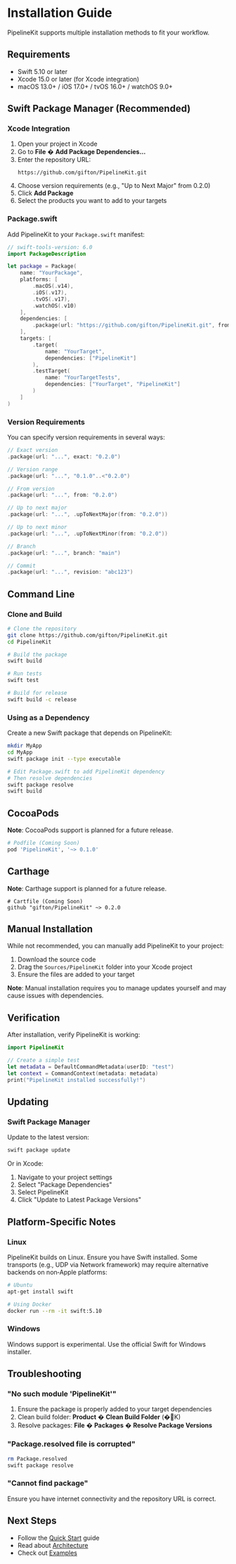 # Installation Guide

PipelineKit supports multiple installation methods to fit your workflow.

## Requirements

- Swift 5.10 or later
- Xcode 15.0 or later (for Xcode integration)
- macOS 13.0+ / iOS 17.0+ / tvOS 16.0+ / watchOS 9.0+

## Swift Package Manager (Recommended)

### Xcode Integration

1. Open your project in Xcode
2. Go to **File** � **Add Package Dependencies...**
3. Enter the repository URL:
   ```
   https://github.com/gifton/PipelineKit.git
   ```
4. Choose version requirements (e.g., "Up to Next Major" from 0.2.0)
5. Click **Add Package**
6. Select the products you want to add to your targets

### Package.swift

Add PipelineKit to your `Package.swift` manifest:

```swift
// swift-tools-version: 6.0
import PackageDescription

let package = Package(
    name: "YourPackage",
    platforms: [
        .macOS(.v14),
        .iOS(.v17),
        .tvOS(.v17),
        .watchOS(.v10)
    ],
    dependencies: [
        .package(url: "https://github.com/gifton/PipelineKit.git", from: "0.2.0")
    ],
    targets: [
        .target(
            name: "YourTarget",
            dependencies: ["PipelineKit"]
        ),
        .testTarget(
            name: "YourTargetTests",
            dependencies: ["YourTarget", "PipelineKit"]
        )
    ]
)
```

### Version Requirements

You can specify version requirements in several ways:

```swift
// Exact version
.package(url: "...", exact: "0.2.0")

// Version range
.package(url: "...", "0.1.0"..<"0.2.0")

// From version
.package(url: "...", from: "0.2.0")

// Up to next major
.package(url: "...", .upToNextMajor(from: "0.2.0"))

// Up to next minor
.package(url: "...", .upToNextMinor(from: "0.2.0"))

// Branch
.package(url: "...", branch: "main")

// Commit
.package(url: "...", revision: "abc123")
```

## Command Line

### Clone and Build

```bash
# Clone the repository
git clone https://github.com/gifton/PipelineKit.git
cd PipelineKit

# Build the package
swift build

# Run tests
swift test

# Build for release
swift build -c release
```

### Using as a Dependency

Create a new Swift package that depends on PipelineKit:

```bash
mkdir MyApp
cd MyApp
swift package init --type executable

# Edit Package.swift to add PipelineKit dependency
# Then resolve dependencies
swift package resolve
swift build
```

## CocoaPods

**Note**: CocoaPods support is planned for a future release.

```ruby
# Podfile (Coming Soon)
pod 'PipelineKit', '~> 0.1.0'
```

## Carthage

**Note**: Carthage support is planned for a future release.

```
# Cartfile (Coming Soon)
github "gifton/PipelineKit" ~> 0.2.0
```

## Manual Installation

While not recommended, you can manually add PipelineKit to your project:

1. Download the source code
2. Drag the `Sources/PipelineKit` folder into your Xcode project
3. Ensure the files are added to your target

**Note**: Manual installation requires you to manage updates yourself and may cause issues with dependencies.

## Verification

After installation, verify PipelineKit is working:

```swift
import PipelineKit

// Create a simple test
let metadata = DefaultCommandMetadata(userID: "test")
let context = CommandContext(metadata: metadata)
print("PipelineKit installed successfully!")
```

## Updating

### Swift Package Manager

Update to the latest version:

```bash
swift package update
```

Or in Xcode:
1. Navigate to your project settings
2. Select "Package Dependencies"
3. Select PipelineKit
4. Click "Update to Latest Package Versions"

## Platform-Specific Notes

### Linux

PipelineKit builds on Linux. Ensure you have Swift installed. Some transports (e.g., UDP via Network framework) may require alternative backends on non‑Apple platforms:

```bash
# Ubuntu
apt-get install swift

# Using Docker
docker run --rm -it swift:5.10
```

### Windows

Windows support is experimental. Use the official Swift for Windows installer.

## Troubleshooting

### "No such module 'PipelineKit'"

1. Ensure the package is properly added to your target dependencies
2. Clean build folder: **Product** � **Clean Build Folder** (�K)
3. Resolve packages: **File** � **Packages** � **Resolve Package Versions**

### "Package.resolved file is corrupted"

```bash
rm Package.resolved
swift package resolve
```

### "Cannot find package"

Ensure you have internet connectivity and the repository URL is correct.

## Next Steps

- Follow the [Quick Start](quick-start.md) guide
- Read about [Architecture](../guides/architecture.md)
- Check out [Examples](../tutorials/basic-usage.md)
